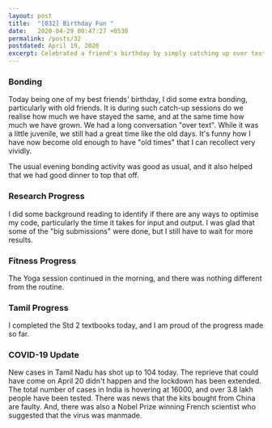 ```yaml
---
layout: post
title:  "[032] Birthday Fun "
date:   2020-04-29 00:47:27 +0530
permalink: /posts/32
postdated: April 19, 2020
excerpt: Celebrated a friend's birthday by simply catching up over text!
---
```


### Bonding
Today being one of my best friends' birthday, I did some extra bonding, particularly with old friends. It is during such catch-up sessions do we realise how much we have stayed the same, and at the same time how much we have grown. We had a long conversation "over text". While it was a little juvenile, we still had a great time like the old days. It's funny how I have now become old enough to have "old times" that I can recollect very vividly.

The usual evening bonding activity was good as usual, and it also helped that we had good dinner to top that off.

### Research Progress
I did some background reading to identify if there are any ways to optimise my code, particularly the time it takes for input and output. I was glad that some of the "big submissions" were done, but I still have to wait for more results.

### Fitness Progress
The Yoga session continued in the morning, and there was nothing different from the routine.

### Tamil Progress
I completed the Std 2 textbooks today, and I am proud of the progress made so far.

### COVID-19 Update
New cases in Tamil Nadu has shot up to 104 today. The reprieve that could have come on April 20 didn't happen and the lockdown has been extended. The total number of cases in India is hovering at 16000, and over 3.8 lakh people have been tested. There was news that the kits bought from China are faulty. And, there was also a Nobel Prize winning French scientist who suggested that the virus was manmade.
